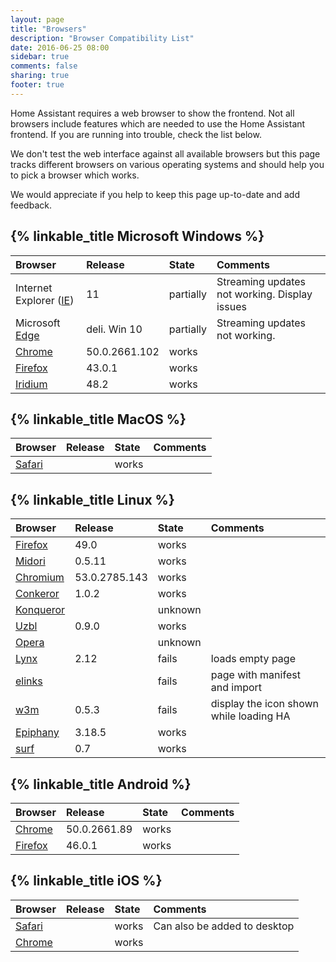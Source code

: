 ```yaml
---
layout: page
title: "Browsers"
description: "Browser Compatibility List"
date: 2016-06-25 08:00
sidebar: true
comments: false
sharing: true
footer: true
---
```


Home Assistant requires a web browser to show the frontend. Not all browsers include features which are needed to use the Home Assistant frontend. If you are running into trouble, check the list below.

We don't test the web interface against all available browsers but this page tracks different browsers on various operating systems and should help you to pick a browser which works.

We would appreciate if you help to keep this page up-to-date and add feedback.

## {% linkable_title Microsoft Windows %}

| Browser                   | Release        | State      | Comments                 |
| :------------------------ |:---------------|:-----------|:-------------------------|
| Internet Explorer ([IE])  | 11             | partially | Streaming updates not working. Display issues |
| Microsoft [Edge]          | deli. Win 10   | partially | Streaming updates not working. |
| [Chrome]                  | 50.0.2661.102  | works      |                          |
| [Firefox]                 | 43.0.1         | works      |                          |
| [Iridium]                 | 48.2           | works      |                          |

## {% linkable_title MacOS %}

| Browser               | Release        | State      | Comments                 |
| :-------------------- |:---------------|:-----------|:-------------------------|
| [Safari]              |                | works      |                          |

## {% linkable_title Linux %}

| Browser               | Release        | State      | Comments                 |
| :-------------------- |:---------------|:-----------|:-------------------------|
| [Firefox]             | 49.0           | works      |                          |
| [Midori]              | 0.5.11         | works      |                          |
| [Chromium]            | 53.0.2785.143  | works      |                          |
| [Conkeror]            | 1.0.2          | works      |                          |
| [Konqueror]           |                | unknown    |                          |
| [Uzbl]                | 0.9.0          | works      |                          |
| [Opera]               |                | unknown    |                          |
| [Lynx]                | 2.12           | fails      | loads empty page         |
| [elinks]              |                | fails      | page with manifest and import |
| [w3m]                 | 0.5.3          | fails      | display the icon shown while loading HA |
| [Epiphany]            | 3.18.5         | works      |                          |
| [surf]                | 0.7            | works      |                          |

## {% linkable_title Android %}

| Browser               | Release        | State      | Comments                 |
| :-------------------- |:---------------|:-----------|:-------------------------|
| [Chrome]              | 50.0.2661.89   | works      |                          |
| [Firefox]             | 46.0.1         | works      |                          |

## {% linkable_title iOS %}

| Browser               | Release        | State      | Comments                 |
| :-------------------- |:---------------|:-----------|:-------------------------|
| [Safari]              |                | works      | Can also be added to desktop |
| [Chrome]              |                | works      |                          |


[Firefox]: https://www.mozilla.org/en-US/firefox/
[Midori]: http://midori-browser.org/
[Chrome]: https://www.google.com/chrome/
[Iridium]: https://iridiumbrowser.de/
[Opera]: http://www.opera.com/
[Edge]: https://www.microsoft.com/en-us/windows/microsoft-edge
[IE]: http://windows.microsoft.com/en-us/internet-explorer/download-ie
[Safari]: http://www.apple.com/safari/
[Chromium]: https://www.chromium.org/
[Conkeror]: http://conkeror.org/
[Konqueror]: https://konqueror.org/
[Uzbl]: http://www.uzbl.org/
[Lynx]: http://lynx.browser.org/
[elinks]: http://elinks.or.cz/ 
[w3m]: http://w3m.sourceforge.net/
[Epiphany]: https://wiki.gnome.org/Apps/Web
[surf]: http://surf.suckless.org/
